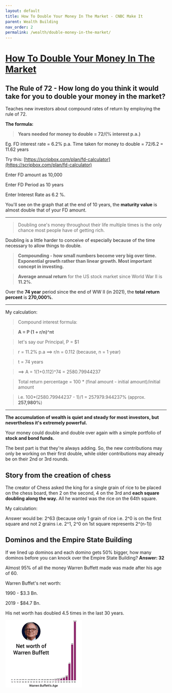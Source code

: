 ```yaml
---
layout: default
title: How To Double Your Money In The Market - CNBC Make It
parent: Wealth Building
nav_order: 2
permalink: /wealth/double-money-in-the-market/
---
```


# [How To Double Your Money In The Market](https://www.youtube.com/watch?v=I1_wcYe6LGg)

## The Rule of 72 - How long do you think it would take for you to double your money in the market?

Teaches new investors about compound rates of return by employing the rule of 72.

**The formula:**

> **Years needed for money to double = 72/(% interest p.a.)**

Eg. FD interest rate = 6.2% p.a.
Time taken for money to double = 72/6.2 = 11.62 years

Try this: [https://scripbox.com/plan/fd-calculator](https://scripbox.com/plan/fd-calculator)

Enter FD amount as 10,000

Enter FD Period as 10 years

Enter Interest Rate as 6.2 %.

You'll see on the graph that at the end of 10 years, the **maturity value** is almost double that of your FD amount.

---------------

> Doubling one's money throughout their life multiple times is the only chance most people have of getting rich.

Doubling is a little harder to conceive of especially because of the time necessary to allow things to double.

> **Compounding - how small numbers become very big over time. Exponential growth rather than linear growth. Most important concept in investing.**

> **Average annual return** for the US stock market since World War II is **11.2%**.

Over the **74 year** period since the end of WW II (in 2021), the **total return percent** is **270,000%**.

-----------------------------

My calculation: 
> Compound interest formula: 

> **A = P (1 + r/n)^nt**

> let's say our Principal, P = $1

> r = 11.2% p.a ==> r/n = 0.112 (because, n = 1 year)

> t = 74 years

> ==> A = 1(1+0.112)^74 = 2580.79944237

> Total return percentage = 100 * (final amount - initial amount)/initial amount

> i.e. 100*(2580.79944237 - 1)/1 = 257979.944237% (approx. **257,980%**)

-----------------------------

**The accumulation of wealth is quiet and steady for most investors, but nevertheless it's extremely powerful.**

Your money could double and double over again with a simple portfolio of **stock and bond funds.**

The best part is that they're always adding. So, the new contributions may only be working on their first double, while older contributions may already be on their 2nd or 3rd rounds.

## Story from the creation of chess

The creator of Chess asked the king for a single grain of rice to be placed on the chess board, then 2 on the second, 4 on the 3rd and **each square doubling along the way.** All he wanted was the rice on the 64th square.

My calculation:

Answer would be: 2^63 (because only 1 grain of rice i.e. 2^0 is on the first square and not 2 grains i.e. 2^1, 2^0 on 1st square represents 2^(n-1))

## Dominos and the Empire State Building

If we lined up dominos and each domino gets 50% bigger, how many dominos before you can knock over the Empire State Building? **Answer: 32**

Almost 95% of all the money Warren Buffett made was made after his age of 60.

Warren Buffet's net worth:

1990 - $3.3 Bn.

2019 - $84.7 Bn.

His net worth has doubled 4.5 times in the last 30 years.

![Buffett Net Worth vs Age](images/buffett-worth-age.png)